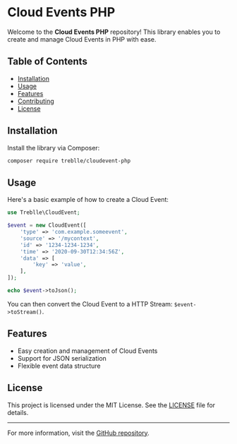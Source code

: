 # Cloud Events PHP

Welcome to the **Cloud Events PHP** repository! This library enables you to create and manage Cloud Events in PHP with ease.

## Table of Contents
- [Installation](#installation)
- [Usage](#usage)
- [Features](#features)
- [Contributing](#contributing)
- [License](#license)

## Installation

Install the library via Composer:

```bash
composer require treblle/cloudevent-php
```

## Usage

Here's a basic example of how to create a Cloud Event:

```php
use Treblle\CloudEvent;

$event = new CloudEvent([
    'type' => 'com.example.someevent',
    'source' => '/mycontext',
    'id' => '1234-1234-1234',
    'time' => '2020-09-30T12:34:56Z',
    'data' => [
        'key' => 'value',
    ],
]);

echo $event->toJson();
```

You can then convert the Cloud Event to a HTTP Stream: `$event->toStream()`.


## Features

- Easy creation and management of Cloud Events
- Support for JSON serialization
- Flexible event data structure

## License

This project is licensed under the MIT License. See the [LICENSE](LICENSE) file for details.

---

For more information, visit the [GitHub repository](https://github.com/Treblle/cloudevent-php).

